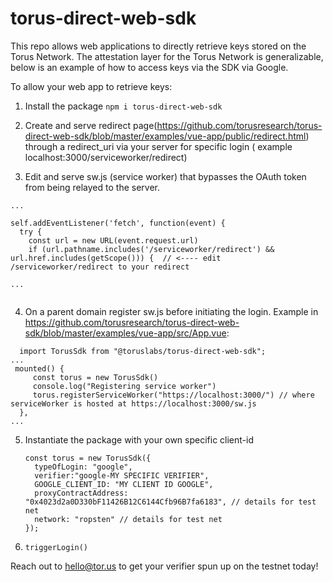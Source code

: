 # torus-direct-web-sdk

This repo allows web applications to directly retrieve keys stored on the Torus Network. The attestation layer for the Torus Network is generalizable, below is an example of how to access keys via the SDK via Google.

To allow your web app to retrieve keys:

1) Install the package
``` npm i torus-direct-web-sdk ```

2) Create and serve redirect page(https://github.com/torusresearch/torus-direct-web-sdk/blob/master/examples/vue-app/public/redirect.html) through a redirect_uri via your server for specific login ( example localhost:3000/serviceworker/redirect)

3) Edit and serve sw.js (service worker) that bypasses the OAuth token from being relayed to the server. 

```
...

self.addEventListener('fetch', function(event) {
  try {
    const url = new URL(event.request.url)
    if (url.pathname.includes('/serviceworker/redirect') && url.href.includes(getScope())) {  // <---- edit /serviceworker/redirect to your redirect

...
              
```
4) On a parent domain register sw.js before initiating the login. Example in https://github.com/torusresearch/torus-direct-web-sdk/blob/master/examples/vue-app/src/App.vue:

```
  import TorusSdk from "@toruslabs/torus-direct-web-sdk";
...
 mounted() {
     const torus = new TorusSdk()
     console.log("Registering service worker")
     torus.registerServiceWorker("https://localhost:3000/") // where serviceWorker is hosted at https://localhost:3000/sw.js
  },
...

```

5) Instantiate the package with your own specific client-id 
      ```
      const torus = new TorusSdk({
        typeOfLogin: "google",
        verifier:"google-MY SPECIFIC VERIFIER",
        GOOGLE_CLIENT_ID: "MY CLIENT ID GOOGLE",
        proxyContractAddress: "0x4023d2a0D330bF11426B12C6144Cfb96B7fa6183", // details for test net
        network: "ropsten" // details for test net
      });
      ```

6) ```triggerLogin()```




Reach out to hello@tor.us to get your verifier spun up on the testnet today!

